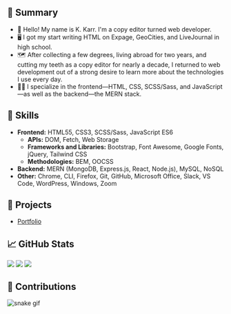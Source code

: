 ## 📝 Summary

- 👋 Hello! My name is K. Karr. I'm a copy editor turned web developer.
- 🖥️ I got my start writing HTML on Expage, GeoCities, and LiveJournal in high school.
- 🗺️ After collecting a few degrees, living abroad for two years, and cutting my teeth as a copy editor for nearly a decade, I returned to web development out of a strong desire to learn more about the technologies I use every day.
- 🐱‍💻 I specialize in the frontend—HTML, CSS, SCSS/Sass, and JavaScript—as well as the backend—the MERN stack.

## 🎨 Skills

- **Frontend:** HTML55, CSS3, SCSS/Sass, JavaScript ES6
  - **APIs:** DOM, Fetch, Web Storage
  - **Frameworks and Libraries:** Bootstrap, Font Awesome, Google Fonts, jQuery, Tailwind CSS
  - **Methodologies:** BEM, OOCSS
- **Backend:** MERN (MongoDB, Express.js, React, Node.js), MySQL, NoSQL
- **Other:** Chrome, CLI, Firefox, Git, GitHub, Microsoft Office, Slack, VS Code, WordPress, Windows, Zoom

## 📁 Projects

- [Portfolio](https://kkarrwrites.carrd.co/)

## 📈 GitHub Stats

<img src="https://github-readme-stats.vercel.app/api/top-langs?username=kkarrwrites&layout=compact"/>
<img src="https://github-readme-stats.vercel.app/api?username=kkarrwrites&show_icons=true"/>
<img src="https://github-readme-streak-stats.herokuapp.com/?user=kkarrwrites"/>

## 🐍 Contributions

![snake gif](https://github.com/kkarrwrites/kkarrwrites/blob/output/github-contribution-grid-snake.gif)
